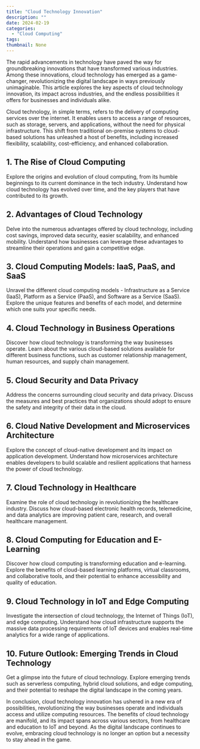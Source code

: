 ```yaml
---
title: "Cloud Technology Innovation"
description: ""
date: 2024-02-19
categories:
  - "Cloud Computing"
tags:
thumbnail: None
---
```


<p>The rapid advancements in technology have paved the way for groundbreaking innovations that have transformed various industries. Among these innovations, cloud technology has emerged as a game-changer, revolutionizing the digital landscape in ways previously unimaginable. This article explores the key aspects of cloud technology innovation, its impact across industries, and the endless possibilities it offers for businesses and individuals alike.</p>

<p>Cloud technology, in simple terms, refers to the delivery of computing services over the internet. It enables users to access a range of resources, such as storage, servers, and applications, without the need for physical infrastructure. This shift from traditional on-premise systems to cloud-based solutions has unleashed a host of benefits, including increased flexibility, scalability, cost-efficiency, and enhanced collaboration.</p>

<h2>1. The Rise of Cloud Computing</h2>
<p>Explore the origins and evolution of cloud computing, from its humble beginnings to its current dominance in the tech industry. Understand how cloud technology has evolved over time, and the key players that have contributed to its growth.</p>

<h2>2. Advantages of Cloud Technology</h2>
<p>Delve into the numerous advantages offered by cloud technology, including cost savings, improved data security, easier scalability, and enhanced mobility. Understand how businesses can leverage these advantages to streamline their operations and gain a competitive edge.</p>

<h2>3. Cloud Computing Models: IaaS, PaaS, and SaaS</h2>
<p>Unravel the different cloud computing models - Infrastructure as a Service (IaaS), Platform as a Service (PaaS), and Software as a Service (SaaS). Explore the unique features and benefits of each model, and determine which one suits your specific needs.</p>

<h2>4. Cloud Technology in Business Operations</h2>
<p>Discover how cloud technology is transforming the way businesses operate. Learn about the various cloud-based solutions available for different business functions, such as customer relationship management, human resources, and supply chain management.</p>

<h2>5. Cloud Security and Data Privacy</h2>
<p>Address the concerns surrounding cloud security and data privacy. Discuss the measures and best practices that organizations should adopt to ensure the safety and integrity of their data in the cloud.</p>

<h2>6. Cloud Native Development and Microservices Architecture</h2>
<p>Explore the concept of cloud-native development and its impact on application development. Understand how microservices architecture enables developers to build scalable and resilient applications that harness the power of cloud technology.</p>

<h2>7. Cloud Technology in Healthcare</h2>
<p>Examine the role of cloud technology in revolutionizing the healthcare industry. Discuss how cloud-based electronic health records, telemedicine, and data analytics are improving patient care, research, and overall healthcare management.</p>

<h2>8. Cloud Computing for Education and E-Learning</h2>
<p>Discover how cloud computing is transforming education and e-learning. Explore the benefits of cloud-based learning platforms, virtual classrooms, and collaborative tools, and their potential to enhance accessibility and quality of education.</p>

<h2>9. Cloud Technology in IoT and Edge Computing</h2>
<p>Investigate the intersection of cloud technology, the Internet of Things (IoT), and edge computing. Understand how cloud infrastructure supports the massive data processing requirements of IoT devices and enables real-time analytics for a wide range of applications.</p>

<h2>10. Future Outlook: Emerging Trends in Cloud Technology</h2>
<p>Get a glimpse into the future of cloud technology. Explore emerging trends such as serverless computing, hybrid cloud solutions, and edge computing, and their potential to reshape the digital landscape in the coming years.</p>

<p>In conclusion, cloud technology innovation has ushered in a new era of possibilities, revolutionizing the way businesses operate and individuals access and utilize computing resources. The benefits of cloud technology are manifold, and its impact spans across various sectors, from healthcare and education to IoT and beyond. As the digital landscape continues to evolve, embracing cloud technology is no longer an option but a necessity to stay ahead in the game.</p>